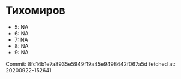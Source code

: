 # Тихомиров
- 5: NA
- 6: NA
- 7: NA
- 8: NA
- 9: NA

Commit: 8fc14b1e7a8935e5949f19a45e9498442f067a5d
 fetched at: 20200922-152641
